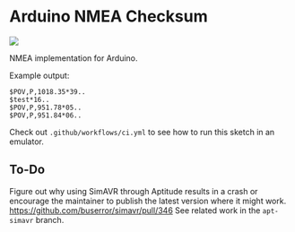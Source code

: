 # Arduino NMEA Checksum

![](https://github.com/tomashubelbauer/arduino-nmea-checksum/workflows/ci/badge.svg)

NMEA implementation for Arduino.

Example output:

```
$POV,P,1018.35*39..
$test*16..
$POV,P,951.78*05..
$POV,P,951.84*06..
```

Check out `.github/workflows/ci.yml` to see how to run this sketch in an emulator.

## To-Do

Figure out why using SimAVR through Aptitude results in a crash or encourage the
maintainer to publish the latest version where it might work. https://github.com/buserror/simavr/pull/346
See related work in the `apt-simavr` branch.
